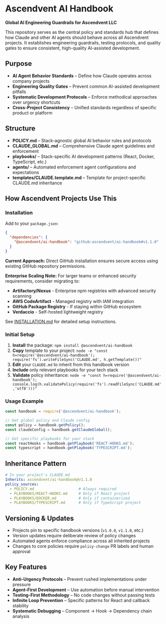 # Ascendvent AI Handbook

**Global AI Engineering Guardrails for Ascendvent LLC**

This repository serves as the central policy and standards hub that defines how Claude and other AI agents should behave across all Ascendvent projects. It establishes engineering guardrails, testing protocols, and quality gates to ensure consistent, high-quality AI-assisted development.

## Purpose
- **AI Agent Behavior Standards** – Define how Claude operates across company projects
- **Engineering Quality Gates** – Prevent common AI-assisted development pitfalls
- **Systematic Development Protocols** – Enforce methodical approaches over urgency shortcuts
- **Cross-Project Consistency** – Unified standards regardless of specific product or platform

## Structure
- **POLICY.md** – Stack-agnostic global AI behavior rules and protocols
- **CLAUDE_GLOBAL.md** – Comprehensive Claude agent guidelines and enforcement
- **playbooks/** – Stack-specific AI development patterns (React, Docker, TypeScript, etc.)
- **agents/** – Automated enforcement agent configurations and expectations
- **templates/CLAUDE.template.md** – Template for project-specific CLAUDE.md inheritance

## How Ascendvent Projects Use This

### Installation

Add to your `package.json`:
```json
{
  "dependencies": {
    "@ascendvent/ai-handbook": "github:ascendvent/ai-handbook#v1.1.0"
  }
}
```

**Current Approach:** Direct GitHub installation ensures secure access using existing GitHub repository permissions.

**Enterprise Scaling Note:** For larger teams or enhanced security requirements, consider migrating to:
- **Artifactory/Nexus** - Enterprise npm registries with advanced security scanning
- **AWS CodeArtifact** - Managed registry with IAM integration  
- **GitHub Package Registry** - If staying within GitHub ecosystem
- **Verdaccio** - Self-hosted lightweight registry

See [INSTALLATION.md](./INSTALLATION.md) for detailed setup instructions.

### Initial Setup
1. **Install** the package: `npm install @ascendvent/ai-handbook`
2. **Copy** template to your project: `node -e "const h=require('@ascendvent/ai-handbook'); require('fs').writeFileSync('CLAUDE.md', h.getTemplate())"`
3. **Edit** your `CLAUDE.md` to inherit from this handbook version
4. **Include** only relevant playbooks for your tech stack
5. **Validate** policy inheritance: `node -e "const h=require('@ascendvent/ai-handbook'); console.log(h.validatePolicy(require('fs').readFileSync('CLAUDE.md','utf8')))"`

### Usage Example
```javascript
const handbook = require('@ascendvent/ai-handbook');

// Get global policy and Claude config
const policy = handbook.getPolicy();
const claudeConfig = handbook.getClaudeGlobal();

// Get specific playbooks for your stack
const reactHooks = handbook.getPlaybook('REACT-HOOKS.md');
const typescript = handbook.getPlaybook('TYPESCRIPT.md');
```

## Inheritance Pattern
```yaml
# In your project's CLAUDE.md
Inherits: ascendvent/ai-handbook@v1.1.0
policy_sources:
  - POLICY.md                    # Always required
  - PLAYBOOKS/REACT-HOOKS.md     # Only if React project
  - PLAYBOOKS/DOCKER.md          # Only if containerized
  - PLAYBOOKS/TYPESCRIPT.md      # Only if TypeScript project
```

## Versioning & Updates
- Projects pin to specific handbook versions (`v1.0.0`, `v1.1.0`, etc.)
- Version updates require deliberate review of policy changes
- Automated agents enforce compliance across all inherited projects
- Changes to core policies require `policy-change` PR labels and human approval

## Key Features
- **Anti-Urgency Protocols** – Prevent rushed implementations under pressure
- **Agent-First Development** – Use automation before manual intervention
- **Testing-First Methodology** – No code changes without passing tests
- **Infinite Loop Prevention** – Specific patterns for React and callback stability
- **Systematic Debugging** – Component → Hook → Dependency chain analysis

